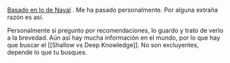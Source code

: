 [Basado en lo de Naval](https://nav.al/reject-advice) . Me ha pasado personalmente. Por alguna extraña razón es así. 

Personalmente si pregunto por recomendaciones, lo guardo y trato de verlo a la brevedad. Aún así hay mucha información en el mundo, por lo que hay que buscar el [[Shallow vs Deep Knowledge]]. No son excluyentes, depende lo que tu busques.


